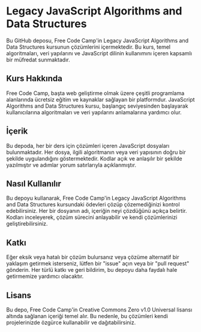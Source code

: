 # Legacy JavaScript Algorithms and Data Structures

Bu GitHub deposu, Free Code Camp'in Legacy JavaScript Algorithms and Data Structures kursunun çözümlerini içermektedir. Bu kurs, temel algoritmaları, veri yapılarını ve JavaScript dilinin kullanımını içeren kapsamlı bir müfredat sunmaktadır. 

## Kurs Hakkında

Free Code Camp, başta web geliştirme olmak üzere çeşitli programlama alanlarında ücretsiz eğitim ve kaynaklar sağlayan bir platformdur. JavaScript Algorithms and Data Structures kursu, başlangıç seviyesinden başlayarak kullanıcılarına algoritmaları ve veri yapılarını anlamalarına yardımcı olur.

## İçerik

Bu depoda, her bir ders için çözümleri içeren JavaScript dosyaları bulunmaktadır. Her dosya, ilgili algoritmanın veya veri yapısının doğru bir şekilde uygulandığını göstermektedir. Kodlar açık ve anlaşılır bir şekilde yazılmıştır ve adımlar yorum satırlarıyla açıklanmıştır.

## Nasıl Kullanılır

Bu depoyu kullanarak, Free Code Camp'in Legacy JavaScript Algorithms and Data Structures kursundaki ödevleri çözüp çözemediğinizi kontrol edebilirsiniz. Her bir dosyanın adı, içeriğin neyi çözdüğünü açıkça belirtir. Kodları inceleyerek, çözüm sürecini anlayabilir ve kendi çözümlerinizi geliştirebilirsiniz.

## Katkı

Eğer eksik veya hatalı bir çözüm bulursanız veya çözüme alternatif bir yaklaşım getirmek isterseniz, lütfen bir "issue" açın veya bir "pull request" gönderin. Her türlü katkı ve geri bildirim, bu depoyu daha faydalı hale getirmemize yardımcı olacaktır.

## Lisans

Bu depo, Free Code Camp'in Creative Commons Zero v1.0 Universal lisansı altında sağlanan içeriği temel alır. Bu nedenle, bu çözümleri kendi projelerinizde özgürce kullanabilir ve dağıtabilirsiniz.
